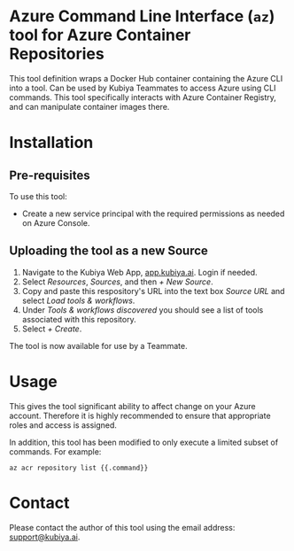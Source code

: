 # Azure Command Line Interface (`az`) tool for Azure Container Repositories

This tool definition wraps a Docker Hub container containing the Azure CLI into a tool. Can be used
by Kubiya Teammates to access Azure using CLI commands. This tool specifically interacts with Azure
Container Registry, and can manipulate container images there.

# Installation

## Pre-requisites

To use this tool:
- Create a new service principal with the required permissions as needed on Azure Console.

## Uploading the tool as a new Source

1. Navigate to the Kubiya Web App, [app.kubiya.ai](https://app.kubiya.ai). Login if needed.
2. Select *Resources*, *Sources*, and then *+ New Source*.
3. Copy and paste this respository's URL into the text box *Source URL* and select *Load tools &
workflows*.
4. Under *Tools & workflows discovered* you should see a list of tools associated with this
repository.
5. Select *+ Create*.

The tool is now available for use by a Teammate.

# Usage

This gives the tool significant ability to affect change on your Azure account. Therefore it is
highly recommended to ensure that appropriate roles and access is assigned.

In addition, this tool has been modified to only execute a limited subset of commands. For example:

    az acr repository list {{.command}}

# Contact

Please contact the author of this tool using the email address:
[support@kubiya.ai](mailto:support@kubiya.ai).
